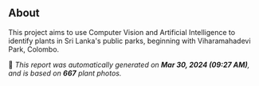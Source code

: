 ## About

This project aims to use Computer Vision and Artificial Intelligence to identify plants in Sri Lanka's public parks, beginning with Viharamahadevi Park, Colombo.

🤖 *This report was automatically generated on  **Mar 30, 2024 (09:27 AM)**, and is based on **667** plant photos.*

